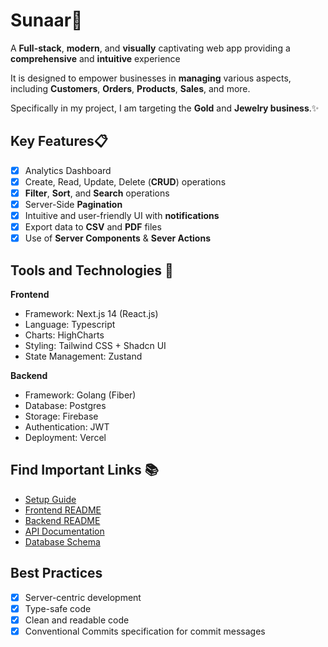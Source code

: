 # Sunaar🚀 

A **Full-stack**, **modern**, and **visually** captivating web app providing a **comprehensive** and **intuitive** experience

It is designed to empower businesses in **managing** various aspects, including **Customers**, **Orders**, **Products**, **Sales**, and more.

 Specifically in my project, I am targeting the **Gold** and **Jewelry business**.✨

## Key Features📋

- [x] Analytics Dashboard
- [x] Create, Read, Update, Delete (**CRUD**) operations
- [x] **Filter**, **Sort**, and **Search** operations 
- [x] Server-Side **Pagination**
- [x] Intuitive and user-friendly UI with **notifications**
- [x] Export data to **CSV** and **PDF** files
- [x] Use of **Server Components** & **Sever Actions**

## Tools and Technologies 🚀

**Frontend**
- Framework: Next.js 14 (React.js)
- Language: Typescript
- Charts: HighCharts
- Styling: Tailwind CSS + Shadcn UI
- State Management: Zustand

**Backend**
- Framework: Golang (Fiber)
- Database: Postgres
- Storage: Firebase
- Authentication: JWT
- Deployment: Vercel
  
## Find Important Links  📚

- [Setup Guide](./docs/SETUP.md)
- [Frontend README](./client/README.md)
- [Backend README](./server/README.md)
- [API Documentation](./docs/API.md)
- [Database Schema](./docs/SCHEMA.md)

## Best Practices

- [x]  Server-centric development
- [x]  Type-safe code
- [x]  Clean and readable code
- [x]  Conventional Commits specification for commit messages